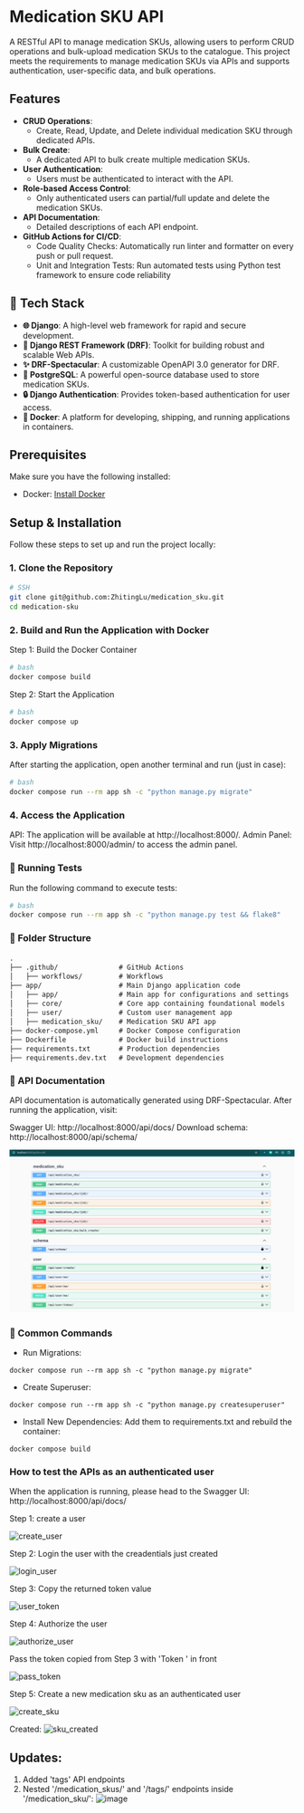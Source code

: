 # Medication SKU API

A RESTful API to manage medication SKUs, allowing users to perform CRUD operations and bulk-upload medication SKUs to the catalogue. This project meets the requirements to manage medication SKUs via APIs and supports authentication, user-specific data, and bulk operations.

## Features

- **CRUD Operations**: 
  - Create, Read, Update, and Delete individual medication SKU through dedicated APIs.
- **Bulk Create**: 
  - A dedicated API to bulk create multiple medication SKUs.
- **User Authentication**: 
  - Users must be authenticated to interact with the API.
- **Role-based Access Control**: 
  - Only authenticated users can partial/full update and delete the medication SKUs.
- **API Documentation**: 
  - Detailed descriptions of each API endpoint.
- **GitHub Actions for CI/CD**:
  - Code Quality Checks: Automatically run linter and formatter on every push or pull request.
  - Unit and Integration Tests: Run automated tests using Python test framework to ensure code reliability

## 🚀 Tech Stack
- **🌐 Django**: A high-level web framework for rapid and secure development.
- **📖 Django REST Framework (DRF)**: Toolkit for building robust and scalable Web APIs.
- **✨ DRF-Spectacular**: A customizable OpenAPI 3.0 generator for DRF.
- **🐘 PostgreSQL**: A powerful open-source database used to store medication SKUs.
- **🔒 Django Authentication**: Provides token-based authentication for user access.
- **🐳 Docker**: A platform for developing, shipping, and running applications in containers.

## Prerequisites

Make sure you have the following installed:

- Docker: [Install Docker](https://docs.docker.com/engine/install/)

## Setup & Installation

Follow these steps to set up and run the project locally:

### 1. Clone the Repository

```bash
# SSH
git clone git@github.com:ZhitingLu/medication_sku.git
cd medication-sku
```

### 2. Build and Run the Application with Docker
Step 1: Build the Docker Container

```bash
# bash
docker compose build
```

Step 2: Start the Application

```bash
# bash
docker compose up
```

### 3. Apply Migrations
After starting the application, open another terminal and run (just in case):

```bash
# bash
docker compose run --rm app sh -c "python manage.py migrate"
```

### 4. Access the Application
API: The application will be available at http://localhost:8000/.
Admin Panel: Visit http://localhost:8000/admin/ to access the admin panel.

### 🧪 Running Tests
Run the following command to execute tests:

```bash
# bash
docker compose run --rm app sh -c "python manage.py test && flake8"
```

### 📂 Folder Structure
```
.
├── .github/               # GitHub Actions
│   ├── workflows/         # Workflows
├── app/                   # Main Django application code
│   ├── app/               # Main app for configurations and settings
│   ├── core/              # Core app containing foundational models
│   ├── user/              # Custom user management app
│   ├── medication_sku/    # Medication SKU API app
├── docker-compose.yml     # Docker Compose configuration
├── Dockerfile             # Docker build instructions
├── requirements.txt       # Production dependencies
├── requirements.dev.txt   # Development dependencies
```

### 📖 API Documentation
API documentation is automatically generated using DRF-Spectacular. After running the application, visit:

Swagger UI: http://localhost:8000/api/docs/
Download schema: http://localhost:8000/api/schema/

![img.png](img.png)

### 🔧 Common Commands
- Run Migrations: 
```
docker compose run --rm app sh -c "python manage.py migrate"
```
- Create Superuser: 
```
docker compose run --rm app sh -c "python manage.py createsuperuser"
```
- Install New Dependencies: Add them to requirements.txt and rebuild the container:
```
docker compose build
```

### How to test the APIs as an authenticated user
When the application is running, please head to the Swagger UI: http://localhost:8000/api/docs/

Step 1: create a user

![create_user](https://github.com/user-attachments/assets/a79dc5fc-c495-4f2a-a1e4-e0fbe981f4e7)

Step 2: Login the user with the creadentials just created

![login_user](https://github.com/user-attachments/assets/9fe77f6d-e43c-4d9f-917e-4de5ac83ec66)

Step 3: Copy the returned token value

![user_token](https://github.com/user-attachments/assets/e3e53b7e-6990-4370-8513-50bdc97b432d)


Step 4: Authorize the user

![authorize_user](https://github.com/user-attachments/assets/3fa1bc6e-e5dd-41a2-b954-ba595db8231f)


Pass the token copied from Step 3 with 'Token ' in front

![pass_token](https://github.com/user-attachments/assets/ca083b05-5a69-4f3c-9200-a643c2756495)


Step 5: Create a new medication sku as an authenticated user

![create_sku](https://github.com/user-attachments/assets/c6a48d7d-66be-4705-ba7e-37cbfb350262)


Created:
![sku_created](https://github.com/user-attachments/assets/a832b464-e766-40ac-8b76-e0a6a465a5e2)

## Updates:
1. Added 'tags' API endpoints
2. Nested '/medication_skus/' and '/tags/' endpoints inside '/medication_sku/':
 ![image](https://github.com/user-attachments/assets/7750662e-8f1e-49c7-92ac-19b84e38f54f)








